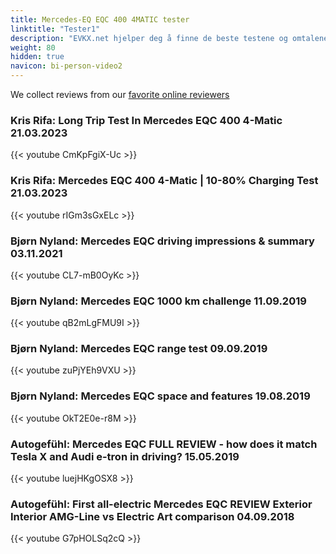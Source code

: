 ```yaml
---
title: Mercedes-EQ EQC 400 4MATIC tester
linktitle: "Tester1"
description: "EVKX.net hjelper deg å finne de beste testene og omtalene av denne modellen. "
weight: 80
hidden: true
navicon: bi-person-video2
---
```

We collect reviews from our [favorite online reviewers](/guides/evreviewers/)

### Kris Rifa: Long Trip Test In Mercedes EQC 400 4-Matic 21.03.2023

{{< youtube CmKpFgiX-Uc >}}

### Kris Rifa: Mercedes EQC 400 4-Matic | 10-80% Charging Test 21.03.2023

{{< youtube rIGm3sGxELc >}}

### Bjørn Nyland: Mercedes EQC driving impressions & summary 03.11.2021

{{< youtube CL7-mB0OyKc >}}

### Bjørn Nyland: Mercedes EQC 1000 km challenge 11.09.2019

{{< youtube qB2mLgFMU9I >}}

### Bjørn Nyland: Mercedes EQC range test 09.09.2019

{{< youtube zuPjYEh9VXU >}}

### Bjørn Nyland: Mercedes EQC space and features 19.08.2019

{{< youtube OkT2E0e-r8M >}}

### Autogefühl: Mercedes EQC FULL REVIEW - how does it match Tesla X and Audi e-tron in driving? 15.05.2019

{{< youtube luejHKgOSX8 >}}

### Autogefühl: First all-electric Mercedes EQC REVIEW Exterior Interior AMG-Line vs Electric Art comparison 04.09.2018

{{< youtube G7pHOLSq2cQ >}}


